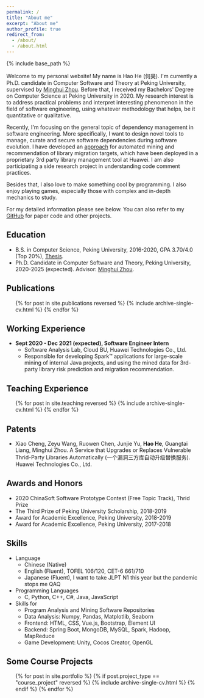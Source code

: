 ```yaml
---
permalink: /
title: "About me"
excerpt: "About me"
author_profile: true
redirect_from: 
  - /about/
  - /about.html
---
```


{% include base_path %}

Welcome to my personal website! My name is Hao He (何昊). I'm currently a Ph.D. candidate in Computer Software and Theory at Peking University, supervised by [Minghui Zhou](http://sei.pku.edu.cn/~zhmh/). Before that, I received my Bachelors' Degree on Computer Science at Peking University in 2020.  My research interest is to address practical problems and interpret interesting phenomenon in the field of software engineering, using whatever methodology that helps, be it quantitative or qualitative. 

Recently, I'm focusing on the general topic of dependency management in software engineering. More specifically, I want to design novel tools to manage, curate and secure software dependencies during software evolution. I have developed an [approach](/publication/2021-recommending-library-migration) for automated mining and recommendation of library migration targets, which have been deployed in a proprietary 3rd party library management tool at Huawei. I am also participating a side research project in understanding code comment practices.

Besides that, I also love to make something cool by programming. I also enjoy playing games, especially those with complex and in-depth mechanics to study.

For my detailed information please see below. You can also refer to my [GitHub](https://github.com/hehao98) for paper code and other projects.

## Education

* B.S. in Computer Science, Peking University, 2016-2020, GPA 3.70/4.0 (Top 20%), [Thesis](https://hehao98.github.io/files/2020-bachelor-thesis.pdf).
* Ph.D. Candidate in Computer Software and Theory, Peking University, 2020-2025 (expected). Advisor: [Minghui Zhou](http://sei.pku.edu.cn/~zhmh/).

## Publications

  <ul>{% for post in site.publications reversed %}
    {% include archive-single-cv.html %}
  {% endfor %}</ul>

## Working Experience

* **Sept 2020 - Dec 2021 (expected), Software Engineer Intern**
  * Software Analysis Lab, Cloud BU, Huawei Technologies Co., Ltd.
  * Responsible for developing Spark™ applications for large-scale mining of internal Java projects, and using the mined data for 3rd-party library risk prediction and migration recommendation.

## Teaching Experience

<ul>{% for post in site.teaching reversed %}
   {% include archive-single-cv.html %}
 {% endfor %}</ul>

## Patents

* Xiao Cheng, Zeyu Wang, Ruowen Chen, Junjie Yu, <b>Hao He</b>, Guangtai Liang, Minghui Zhou. A Service that Upgrades or Replaces Vulnerable Thrid-Party Libraries Automatically (一个漏洞三方库自动升级替换服务). Huawei Technologies Co., Ltd. 

## Awards and Honors

* 2020 ChinaSoft Software Prototype Contest (Free Topic Track), Thrid Prize
* The Third Prize of Peking University Scholarship, 2018-2019
* Award for Academic Excellence, Peking University, 2018-2019
* Award for Academic Excellence, Peking University, 2017-2018

## Skills

* Language
  * Chinese (Native) 
  * English (Fluent), TOFEL 106/120, CET-6 661/710
  * Japanese (Fluent), I want to take JLPT N1 this year but the pandemic stops me QAQ
* Programming Languages
  *  C, Python, C++, C#, Java, JavaScript
* Skills for 
  * Program Analysis and Mining Software Repositories
  * Data Analysis: Numpy, Pandas, Matplotlib, Seaborn
  * Frontend: HTML, CSS, Vue.js, Bootstrap, Element UI
  * Backend: Spring Boot, MongoDB, MySQL, Spark, Hadoop, MapReduce
  * Game Development: Unity, Cocos Creator, OpenGL

## Some Course Projects

<ul>{% for post in site.portfolio %}
  {% if post.project_type == "course_project" reversed %}
    {% include archive-single-cv.html %}
  {% endif %}
{% endfor %}</ul>



